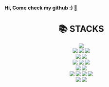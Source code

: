 ### Hi, Come check my github :) 👋

<!--
**happinhwa/happinhwa** is a ✨ _special_ ✨ repository because its `README.md` (this file) appears on your GitHub profile.

Here are some ideas to get you started:

- 🔭 I’m currently working on ...
- 🌱 I’m currently learning ...
- 👯 I’m looking to collaborate on ...
- 🤔 I’m looking for help with ...
- 💬 Ask me about ...
- 📫 How to reach me: ...
- 😄 Pronouns: ...
- ⚡ Fun fact: ...
-->

<div align=center><h1>📚 STACKS</h1></div>

<div align=center> 
  <!-- python -->
  <img src="https://img.shields.io/badge/python-3776AB?style=for-the-badge&logo=python&logoColor=white"> 
  <br>

  <!-- django -->
  <img src="https://img.shields.io/badge/django-092E20?style=for-the-badge&logo=django&logoColor=white">
  <!-- gunicorn -->
  <img src="https://img.shields.io/badge/gunicorn-499848?style=for-the-badge&logo=gunicorn&logoColor=white">
  <!-- nginx -->
  <img src="https://img.shields.io/badge/NGINX-009639?style=for-the-badge&logo=NGINX&logoColor=white">
  <br>
  
  <!-- mysql -->
  <img src="https://img.shields.io/badge/mysql-4479A1?style=for-the-badge&logo=mysql&logoColor=white"> 
  <!-- mongodb -->
  <img src="https://img.shields.io/badge/mongoDB-47A248?style=for-the-badge&logo=MongoDB&logoColor=white">
  <br>

  <!-- docker -->
  <img src="https://img.shields.io/badge/docker-2496ED?style=for-the-badge&logo=docker&logoColor=white">
  <!-- elasticsearch -->
  <img src="https://img.shields.io/badge/elasticsearch-005571?style=for-the-badge&logo=elasticsearch&logoColor=white">
  <!-- logstash -->
  <img src="https://img.shields.io/badge/logstash-005571?style=for-the-badge&logo=logstash&logoColor=white">
  <br>

  <!-- redis -->
  <!-- <img src="https://img.shields.io/badge/redis-DC382D?style=for-the-badge&logo=redis&logoColor=white"> -->
  <!-- apachekafka -->
  <!-- <img src="https://img.shields.io/badge/apachekafka-231F20?style=for-the-badge&logo=apachekafka&logoColor=white"> -->
  <!-- apacheairflow -->
  <!-- <img src="https://img.shields.io/badge/apacheairflow-017CEE?style=for-the-badge&logo=apacheairflow&logoColor=white"> -->
  <!-- fastapi -->
  <!-- <img src="https://img.shields.io/badge/fastapi-009688?style=for-the-badge&logo=fastapi&logoColor=white">  -->
  <!-- <br> -->

  <!-- ubuntu -->
  <img src="https://img.shields.io/badge/ubuntu-E95420?style=for-the-badge&logo=ubuntu&logoColor=white"> 
  <!-- googlecloud -->
  <img src="https://img.shields.io/badge/googlecloud-4285F4?style=for-the-badge&logo=googlecloud&logoColor=white"> 
  <br>

  <!-- html5 -->
  <img src="https://img.shields.io/badge/html5-E34F26?style=for-the-badge&logo=html5&logoColor=white"> 
  <!-- css -->
  <img src="https://img.shields.io/badge/css-1572B6?style=for-the-badge&logo=css3&logoColor=white"> 
  <!-- javascript -->
  <!-- <img src="https://img.shields.io/badge/javascript-F7DF1E?style=for-the-badge&logo=javascript&logoColor=black">  -->
  <!-- fontawesome -->
  <img src="https://img.shields.io/badge/fontawesome-339AF0?style=for-the-badge&logo=fontawesome&logoColor=white">
  <!-- bootstrap -->
  <img src="https://img.shields.io/badge/bootstrap-7952B3?style=for-the-badge&logo=bootstrap&logoColor=white">
  <br>
  
  <!-- github -->
  <img src="https://img.shields.io/badge/github-181717?style=for-the-badge&logo=github&logoColor=white">
  <!-- git -->
  <img src="https://img.shields.io/badge/git-F05032?style=for-the-badge&logo=git&logoColor=white">
  <br>
</div>
